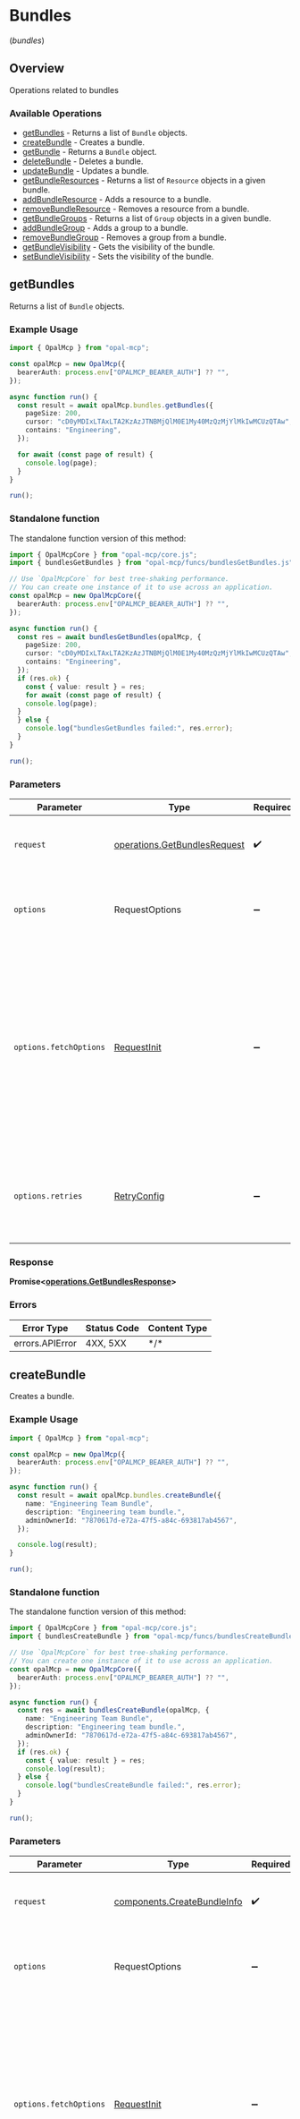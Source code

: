 # Bundles
(*bundles*)

## Overview

Operations related to bundles

### Available Operations

* [getBundles](#getbundles) - Returns a list of `Bundle` objects.
* [createBundle](#createbundle) - Creates a bundle.
* [getBundle](#getbundle) - Returns a `Bundle` object.
* [deleteBundle](#deletebundle) - Deletes a bundle.
* [updateBundle](#updatebundle) - Updates a bundle.
* [getBundleResources](#getbundleresources) - Returns a list of `Resource` objects in a given bundle.
* [addBundleResource](#addbundleresource) - Adds a resource to a bundle.
* [removeBundleResource](#removebundleresource) - Removes a resource from a bundle.
* [getBundleGroups](#getbundlegroups) - Returns a list of `Group` objects in a given bundle.
* [addBundleGroup](#addbundlegroup) - Adds a group to a bundle.
* [removeBundleGroup](#removebundlegroup) - Removes a group from a bundle.
* [getBundleVisibility](#getbundlevisibility) - Gets the visibility of the bundle.
* [setBundleVisibility](#setbundlevisibility) - Sets the visibility of the bundle.

## getBundles

Returns a list of `Bundle` objects.

### Example Usage

<!-- UsageSnippet language="typescript" operationID="getBundles" method="get" path="/bundles" -->
```typescript
import { OpalMcp } from "opal-mcp";

const opalMcp = new OpalMcp({
  bearerAuth: process.env["OPALMCP_BEARER_AUTH"] ?? "",
});

async function run() {
  const result = await opalMcp.bundles.getBundles({
    pageSize: 200,
    cursor: "cD0yMDIxLTAxLTA2KzAzJTNBMjQlM0E1My40MzQzMjYlMkIwMCUzQTAw",
    contains: "Engineering",
  });

  for await (const page of result) {
    console.log(page);
  }
}

run();
```

### Standalone function

The standalone function version of this method:

```typescript
import { OpalMcpCore } from "opal-mcp/core.js";
import { bundlesGetBundles } from "opal-mcp/funcs/bundlesGetBundles.js";

// Use `OpalMcpCore` for best tree-shaking performance.
// You can create one instance of it to use across an application.
const opalMcp = new OpalMcpCore({
  bearerAuth: process.env["OPALMCP_BEARER_AUTH"] ?? "",
});

async function run() {
  const res = await bundlesGetBundles(opalMcp, {
    pageSize: 200,
    cursor: "cD0yMDIxLTAxLTA2KzAzJTNBMjQlM0E1My40MzQzMjYlMkIwMCUzQTAw",
    contains: "Engineering",
  });
  if (res.ok) {
    const { value: result } = res;
    for await (const page of result) {
    console.log(page);
  }
  } else {
    console.log("bundlesGetBundles failed:", res.error);
  }
}

run();
```

### Parameters

| Parameter                                                                                                                                                                      | Type                                                                                                                                                                           | Required                                                                                                                                                                       | Description                                                                                                                                                                    |
| ------------------------------------------------------------------------------------------------------------------------------------------------------------------------------ | ------------------------------------------------------------------------------------------------------------------------------------------------------------------------------ | ------------------------------------------------------------------------------------------------------------------------------------------------------------------------------ | ------------------------------------------------------------------------------------------------------------------------------------------------------------------------------ |
| `request`                                                                                                                                                                      | [operations.GetBundlesRequest](../../models/operations/getbundlesrequest.md)                                                                                                   | :heavy_check_mark:                                                                                                                                                             | The request object to use for the request.                                                                                                                                     |
| `options`                                                                                                                                                                      | RequestOptions                                                                                                                                                                 | :heavy_minus_sign:                                                                                                                                                             | Used to set various options for making HTTP requests.                                                                                                                          |
| `options.fetchOptions`                                                                                                                                                         | [RequestInit](https://developer.mozilla.org/en-US/docs/Web/API/Request/Request#options)                                                                                        | :heavy_minus_sign:                                                                                                                                                             | Options that are passed to the underlying HTTP request. This can be used to inject extra headers for examples. All `Request` options, except `method` and `body`, are allowed. |
| `options.retries`                                                                                                                                                              | [RetryConfig](../../lib/utils/retryconfig.md)                                                                                                                                  | :heavy_minus_sign:                                                                                                                                                             | Enables retrying HTTP requests under certain failure conditions.                                                                                                               |

### Response

**Promise\<[operations.GetBundlesResponse](../../models/operations/getbundlesresponse.md)\>**

### Errors

| Error Type      | Status Code     | Content Type    |
| --------------- | --------------- | --------------- |
| errors.APIError | 4XX, 5XX        | \*/\*           |

## createBundle

Creates a bundle.

### Example Usage

<!-- UsageSnippet language="typescript" operationID="createBundle" method="post" path="/bundles" -->
```typescript
import { OpalMcp } from "opal-mcp";

const opalMcp = new OpalMcp({
  bearerAuth: process.env["OPALMCP_BEARER_AUTH"] ?? "",
});

async function run() {
  const result = await opalMcp.bundles.createBundle({
    name: "Engineering Team Bundle",
    description: "Engineering team bundle.",
    adminOwnerId: "7870617d-e72a-47f5-a84c-693817ab4567",
  });

  console.log(result);
}

run();
```

### Standalone function

The standalone function version of this method:

```typescript
import { OpalMcpCore } from "opal-mcp/core.js";
import { bundlesCreateBundle } from "opal-mcp/funcs/bundlesCreateBundle.js";

// Use `OpalMcpCore` for best tree-shaking performance.
// You can create one instance of it to use across an application.
const opalMcp = new OpalMcpCore({
  bearerAuth: process.env["OPALMCP_BEARER_AUTH"] ?? "",
});

async function run() {
  const res = await bundlesCreateBundle(opalMcp, {
    name: "Engineering Team Bundle",
    description: "Engineering team bundle.",
    adminOwnerId: "7870617d-e72a-47f5-a84c-693817ab4567",
  });
  if (res.ok) {
    const { value: result } = res;
    console.log(result);
  } else {
    console.log("bundlesCreateBundle failed:", res.error);
  }
}

run();
```

### Parameters

| Parameter                                                                                                                                                                      | Type                                                                                                                                                                           | Required                                                                                                                                                                       | Description                                                                                                                                                                    |
| ------------------------------------------------------------------------------------------------------------------------------------------------------------------------------ | ------------------------------------------------------------------------------------------------------------------------------------------------------------------------------ | ------------------------------------------------------------------------------------------------------------------------------------------------------------------------------ | ------------------------------------------------------------------------------------------------------------------------------------------------------------------------------ |
| `request`                                                                                                                                                                      | [components.CreateBundleInfo](../../models/components/createbundleinfo.md)                                                                                                     | :heavy_check_mark:                                                                                                                                                             | The request object to use for the request.                                                                                                                                     |
| `options`                                                                                                                                                                      | RequestOptions                                                                                                                                                                 | :heavy_minus_sign:                                                                                                                                                             | Used to set various options for making HTTP requests.                                                                                                                          |
| `options.fetchOptions`                                                                                                                                                         | [RequestInit](https://developer.mozilla.org/en-US/docs/Web/API/Request/Request#options)                                                                                        | :heavy_minus_sign:                                                                                                                                                             | Options that are passed to the underlying HTTP request. This can be used to inject extra headers for examples. All `Request` options, except `method` and `body`, are allowed. |
| `options.retries`                                                                                                                                                              | [RetryConfig](../../lib/utils/retryconfig.md)                                                                                                                                  | :heavy_minus_sign:                                                                                                                                                             | Enables retrying HTTP requests under certain failure conditions.                                                                                                               |

### Response

**Promise\<[components.Bundle](../../models/components/bundle.md)\>**

### Errors

| Error Type      | Status Code     | Content Type    |
| --------------- | --------------- | --------------- |
| errors.APIError | 4XX, 5XX        | \*/\*           |

## getBundle

Returns a `Bundle` object.

### Example Usage

<!-- UsageSnippet language="typescript" operationID="getBundle" method="get" path="/bundles/{bundle_id}" -->
```typescript
import { OpalMcp } from "opal-mcp";

const opalMcp = new OpalMcp({
  bearerAuth: process.env["OPALMCP_BEARER_AUTH"] ?? "",
});

async function run() {
  const result = await opalMcp.bundles.getBundle({
    bundleId: "32acc112-21ff-4669-91c2-21e27683eaa1",
  });

  console.log(result);
}

run();
```

### Standalone function

The standalone function version of this method:

```typescript
import { OpalMcpCore } from "opal-mcp/core.js";
import { bundlesGetBundle } from "opal-mcp/funcs/bundlesGetBundle.js";

// Use `OpalMcpCore` for best tree-shaking performance.
// You can create one instance of it to use across an application.
const opalMcp = new OpalMcpCore({
  bearerAuth: process.env["OPALMCP_BEARER_AUTH"] ?? "",
});

async function run() {
  const res = await bundlesGetBundle(opalMcp, {
    bundleId: "32acc112-21ff-4669-91c2-21e27683eaa1",
  });
  if (res.ok) {
    const { value: result } = res;
    console.log(result);
  } else {
    console.log("bundlesGetBundle failed:", res.error);
  }
}

run();
```

### Parameters

| Parameter                                                                                                                                                                      | Type                                                                                                                                                                           | Required                                                                                                                                                                       | Description                                                                                                                                                                    |
| ------------------------------------------------------------------------------------------------------------------------------------------------------------------------------ | ------------------------------------------------------------------------------------------------------------------------------------------------------------------------------ | ------------------------------------------------------------------------------------------------------------------------------------------------------------------------------ | ------------------------------------------------------------------------------------------------------------------------------------------------------------------------------ |
| `request`                                                                                                                                                                      | [operations.GetBundleRequest](../../models/operations/getbundlerequest.md)                                                                                                     | :heavy_check_mark:                                                                                                                                                             | The request object to use for the request.                                                                                                                                     |
| `options`                                                                                                                                                                      | RequestOptions                                                                                                                                                                 | :heavy_minus_sign:                                                                                                                                                             | Used to set various options for making HTTP requests.                                                                                                                          |
| `options.fetchOptions`                                                                                                                                                         | [RequestInit](https://developer.mozilla.org/en-US/docs/Web/API/Request/Request#options)                                                                                        | :heavy_minus_sign:                                                                                                                                                             | Options that are passed to the underlying HTTP request. This can be used to inject extra headers for examples. All `Request` options, except `method` and `body`, are allowed. |
| `options.retries`                                                                                                                                                              | [RetryConfig](../../lib/utils/retryconfig.md)                                                                                                                                  | :heavy_minus_sign:                                                                                                                                                             | Enables retrying HTTP requests under certain failure conditions.                                                                                                               |

### Response

**Promise\<[components.Bundle](../../models/components/bundle.md)\>**

### Errors

| Error Type      | Status Code     | Content Type    |
| --------------- | --------------- | --------------- |
| errors.APIError | 4XX, 5XX        | \*/\*           |

## deleteBundle

Deletes a bundle.

### Example Usage

<!-- UsageSnippet language="typescript" operationID="deleteBundle" method="delete" path="/bundles/{bundle_id}" -->
```typescript
import { OpalMcp } from "opal-mcp";

const opalMcp = new OpalMcp({
  bearerAuth: process.env["OPALMCP_BEARER_AUTH"] ?? "",
});

async function run() {
  await opalMcp.bundles.deleteBundle({
    bundleId: "32acc112-21ff-4669-91c2-21e27683eaa1",
  });


}

run();
```

### Standalone function

The standalone function version of this method:

```typescript
import { OpalMcpCore } from "opal-mcp/core.js";
import { bundlesDeleteBundle } from "opal-mcp/funcs/bundlesDeleteBundle.js";

// Use `OpalMcpCore` for best tree-shaking performance.
// You can create one instance of it to use across an application.
const opalMcp = new OpalMcpCore({
  bearerAuth: process.env["OPALMCP_BEARER_AUTH"] ?? "",
});

async function run() {
  const res = await bundlesDeleteBundle(opalMcp, {
    bundleId: "32acc112-21ff-4669-91c2-21e27683eaa1",
  });
  if (res.ok) {
    const { value: result } = res;
    
  } else {
    console.log("bundlesDeleteBundle failed:", res.error);
  }
}

run();
```

### Parameters

| Parameter                                                                                                                                                                      | Type                                                                                                                                                                           | Required                                                                                                                                                                       | Description                                                                                                                                                                    |
| ------------------------------------------------------------------------------------------------------------------------------------------------------------------------------ | ------------------------------------------------------------------------------------------------------------------------------------------------------------------------------ | ------------------------------------------------------------------------------------------------------------------------------------------------------------------------------ | ------------------------------------------------------------------------------------------------------------------------------------------------------------------------------ |
| `request`                                                                                                                                                                      | [operations.DeleteBundleRequest](../../models/operations/deletebundlerequest.md)                                                                                               | :heavy_check_mark:                                                                                                                                                             | The request object to use for the request.                                                                                                                                     |
| `options`                                                                                                                                                                      | RequestOptions                                                                                                                                                                 | :heavy_minus_sign:                                                                                                                                                             | Used to set various options for making HTTP requests.                                                                                                                          |
| `options.fetchOptions`                                                                                                                                                         | [RequestInit](https://developer.mozilla.org/en-US/docs/Web/API/Request/Request#options)                                                                                        | :heavy_minus_sign:                                                                                                                                                             | Options that are passed to the underlying HTTP request. This can be used to inject extra headers for examples. All `Request` options, except `method` and `body`, are allowed. |
| `options.retries`                                                                                                                                                              | [RetryConfig](../../lib/utils/retryconfig.md)                                                                                                                                  | :heavy_minus_sign:                                                                                                                                                             | Enables retrying HTTP requests under certain failure conditions.                                                                                                               |

### Response

**Promise\<void\>**

### Errors

| Error Type      | Status Code     | Content Type    |
| --------------- | --------------- | --------------- |
| errors.APIError | 4XX, 5XX        | \*/\*           |

## updateBundle

Updates a bundle.

### Example Usage

<!-- UsageSnippet language="typescript" operationID="updateBundle" method="put" path="/bundles/{bundle_id}" -->
```typescript
import { OpalMcp } from "opal-mcp";

const opalMcp = new OpalMcp({
  bearerAuth: process.env["OPALMCP_BEARER_AUTH"] ?? "",
});

async function run() {
  const result = await opalMcp.bundles.updateBundle({
    bundleId: "32acc112-21ff-4669-91c2-21e27683eaa1",
    bundle: {
      name: "Bundle 1",
      description: "Description of bundle 1",
      adminOwnerId: "4aed3e8a-727b-4d72-8010-3b8710c50bec",
    },
  });

  console.log(result);
}

run();
```

### Standalone function

The standalone function version of this method:

```typescript
import { OpalMcpCore } from "opal-mcp/core.js";
import { bundlesUpdateBundle } from "opal-mcp/funcs/bundlesUpdateBundle.js";

// Use `OpalMcpCore` for best tree-shaking performance.
// You can create one instance of it to use across an application.
const opalMcp = new OpalMcpCore({
  bearerAuth: process.env["OPALMCP_BEARER_AUTH"] ?? "",
});

async function run() {
  const res = await bundlesUpdateBundle(opalMcp, {
    bundleId: "32acc112-21ff-4669-91c2-21e27683eaa1",
    bundle: {
      name: "Bundle 1",
      description: "Description of bundle 1",
      adminOwnerId: "4aed3e8a-727b-4d72-8010-3b8710c50bec",
    },
  });
  if (res.ok) {
    const { value: result } = res;
    console.log(result);
  } else {
    console.log("bundlesUpdateBundle failed:", res.error);
  }
}

run();
```

### Parameters

| Parameter                                                                                                                                                                      | Type                                                                                                                                                                           | Required                                                                                                                                                                       | Description                                                                                                                                                                    |
| ------------------------------------------------------------------------------------------------------------------------------------------------------------------------------ | ------------------------------------------------------------------------------------------------------------------------------------------------------------------------------ | ------------------------------------------------------------------------------------------------------------------------------------------------------------------------------ | ------------------------------------------------------------------------------------------------------------------------------------------------------------------------------ |
| `request`                                                                                                                                                                      | [operations.UpdateBundleRequest](../../models/operations/updatebundlerequest.md)                                                                                               | :heavy_check_mark:                                                                                                                                                             | The request object to use for the request.                                                                                                                                     |
| `options`                                                                                                                                                                      | RequestOptions                                                                                                                                                                 | :heavy_minus_sign:                                                                                                                                                             | Used to set various options for making HTTP requests.                                                                                                                          |
| `options.fetchOptions`                                                                                                                                                         | [RequestInit](https://developer.mozilla.org/en-US/docs/Web/API/Request/Request#options)                                                                                        | :heavy_minus_sign:                                                                                                                                                             | Options that are passed to the underlying HTTP request. This can be used to inject extra headers for examples. All `Request` options, except `method` and `body`, are allowed. |
| `options.retries`                                                                                                                                                              | [RetryConfig](../../lib/utils/retryconfig.md)                                                                                                                                  | :heavy_minus_sign:                                                                                                                                                             | Enables retrying HTTP requests under certain failure conditions.                                                                                                               |

### Response

**Promise\<[components.Bundle](../../models/components/bundle.md)\>**

### Errors

| Error Type      | Status Code     | Content Type    |
| --------------- | --------------- | --------------- |
| errors.APIError | 4XX, 5XX        | \*/\*           |

## getBundleResources

Returns a list of `Resource` objects in a given bundle.

### Example Usage

<!-- UsageSnippet language="typescript" operationID="getBundleResources" method="get" path="/bundles/{bundle_id}/resources" -->
```typescript
import { OpalMcp } from "opal-mcp";

const opalMcp = new OpalMcp({
  bearerAuth: process.env["OPALMCP_BEARER_AUTH"] ?? "",
});

async function run() {
  const result = await opalMcp.bundles.getBundleResources({
    bundleId: "32acc112-21ff-4669-91c2-21e27683eaa1",
    pageSize: 200,
    cursor: "cD0yMDIxLTAxLTA2KzAzJTNBMjQlM0E1My40MzQzMjYlMkIwMCUzQTAw",
  });

  for await (const page of result) {
    console.log(page);
  }
}

run();
```

### Standalone function

The standalone function version of this method:

```typescript
import { OpalMcpCore } from "opal-mcp/core.js";
import { bundlesGetBundleResources } from "opal-mcp/funcs/bundlesGetBundleResources.js";

// Use `OpalMcpCore` for best tree-shaking performance.
// You can create one instance of it to use across an application.
const opalMcp = new OpalMcpCore({
  bearerAuth: process.env["OPALMCP_BEARER_AUTH"] ?? "",
});

async function run() {
  const res = await bundlesGetBundleResources(opalMcp, {
    bundleId: "32acc112-21ff-4669-91c2-21e27683eaa1",
    pageSize: 200,
    cursor: "cD0yMDIxLTAxLTA2KzAzJTNBMjQlM0E1My40MzQzMjYlMkIwMCUzQTAw",
  });
  if (res.ok) {
    const { value: result } = res;
    for await (const page of result) {
    console.log(page);
  }
  } else {
    console.log("bundlesGetBundleResources failed:", res.error);
  }
}

run();
```

### Parameters

| Parameter                                                                                                                                                                      | Type                                                                                                                                                                           | Required                                                                                                                                                                       | Description                                                                                                                                                                    |
| ------------------------------------------------------------------------------------------------------------------------------------------------------------------------------ | ------------------------------------------------------------------------------------------------------------------------------------------------------------------------------ | ------------------------------------------------------------------------------------------------------------------------------------------------------------------------------ | ------------------------------------------------------------------------------------------------------------------------------------------------------------------------------ |
| `request`                                                                                                                                                                      | [operations.GetBundleResourcesRequest](../../models/operations/getbundleresourcesrequest.md)                                                                                   | :heavy_check_mark:                                                                                                                                                             | The request object to use for the request.                                                                                                                                     |
| `options`                                                                                                                                                                      | RequestOptions                                                                                                                                                                 | :heavy_minus_sign:                                                                                                                                                             | Used to set various options for making HTTP requests.                                                                                                                          |
| `options.fetchOptions`                                                                                                                                                         | [RequestInit](https://developer.mozilla.org/en-US/docs/Web/API/Request/Request#options)                                                                                        | :heavy_minus_sign:                                                                                                                                                             | Options that are passed to the underlying HTTP request. This can be used to inject extra headers for examples. All `Request` options, except `method` and `body`, are allowed. |
| `options.retries`                                                                                                                                                              | [RetryConfig](../../lib/utils/retryconfig.md)                                                                                                                                  | :heavy_minus_sign:                                                                                                                                                             | Enables retrying HTTP requests under certain failure conditions.                                                                                                               |

### Response

**Promise\<[operations.GetBundleResourcesResponse](../../models/operations/getbundleresourcesresponse.md)\>**

### Errors

| Error Type      | Status Code     | Content Type    |
| --------------- | --------------- | --------------- |
| errors.APIError | 4XX, 5XX        | \*/\*           |

## addBundleResource

Adds a resource to a bundle.

### Example Usage

<!-- UsageSnippet language="typescript" operationID="addBundleResource" method="post" path="/bundles/{bundle_id}/resources" -->
```typescript
import { OpalMcp } from "opal-mcp";

const opalMcp = new OpalMcp({
  bearerAuth: process.env["OPALMCP_BEARER_AUTH"] ?? "",
});

async function run() {
  const result = await opalMcp.bundles.addBundleResource({
    bundleId: "32acc112-21ff-4669-91c2-21e27683eaa1",
    requestBody: {
      resourceId: "72e75a6f-7183-48c5-94ff-6013f213314b",
      accessLevelRemoteId: "arn:aws:iam::590304332660:role/AdministratorAccess",
      accessLevelName: "AdministratorAccess",
    },
  });

  console.log(result);
}

run();
```

### Standalone function

The standalone function version of this method:

```typescript
import { OpalMcpCore } from "opal-mcp/core.js";
import { bundlesAddBundleResource } from "opal-mcp/funcs/bundlesAddBundleResource.js";

// Use `OpalMcpCore` for best tree-shaking performance.
// You can create one instance of it to use across an application.
const opalMcp = new OpalMcpCore({
  bearerAuth: process.env["OPALMCP_BEARER_AUTH"] ?? "",
});

async function run() {
  const res = await bundlesAddBundleResource(opalMcp, {
    bundleId: "32acc112-21ff-4669-91c2-21e27683eaa1",
    requestBody: {
      resourceId: "72e75a6f-7183-48c5-94ff-6013f213314b",
      accessLevelRemoteId: "arn:aws:iam::590304332660:role/AdministratorAccess",
      accessLevelName: "AdministratorAccess",
    },
  });
  if (res.ok) {
    const { value: result } = res;
    console.log(result);
  } else {
    console.log("bundlesAddBundleResource failed:", res.error);
  }
}

run();
```

### Parameters

| Parameter                                                                                                                                                                      | Type                                                                                                                                                                           | Required                                                                                                                                                                       | Description                                                                                                                                                                    |
| ------------------------------------------------------------------------------------------------------------------------------------------------------------------------------ | ------------------------------------------------------------------------------------------------------------------------------------------------------------------------------ | ------------------------------------------------------------------------------------------------------------------------------------------------------------------------------ | ------------------------------------------------------------------------------------------------------------------------------------------------------------------------------ |
| `request`                                                                                                                                                                      | [operations.AddBundleResourceRequest](../../models/operations/addbundleresourcerequest.md)                                                                                     | :heavy_check_mark:                                                                                                                                                             | The request object to use for the request.                                                                                                                                     |
| `options`                                                                                                                                                                      | RequestOptions                                                                                                                                                                 | :heavy_minus_sign:                                                                                                                                                             | Used to set various options for making HTTP requests.                                                                                                                          |
| `options.fetchOptions`                                                                                                                                                         | [RequestInit](https://developer.mozilla.org/en-US/docs/Web/API/Request/Request#options)                                                                                        | :heavy_minus_sign:                                                                                                                                                             | Options that are passed to the underlying HTTP request. This can be used to inject extra headers for examples. All `Request` options, except `method` and `body`, are allowed. |
| `options.retries`                                                                                                                                                              | [RetryConfig](../../lib/utils/retryconfig.md)                                                                                                                                  | :heavy_minus_sign:                                                                                                                                                             | Enables retrying HTTP requests under certain failure conditions.                                                                                                               |

### Response

**Promise\<[components.BundleResource](../../models/components/bundleresource.md)\>**

### Errors

| Error Type      | Status Code     | Content Type    |
| --------------- | --------------- | --------------- |
| errors.APIError | 4XX, 5XX        | \*/\*           |

## removeBundleResource

Removes a resource from a bundle.

### Example Usage

<!-- UsageSnippet language="typescript" operationID="removeBundleResource" method="delete" path="/bundles/{bundle_id}/resources/{resource_id}" -->
```typescript
import { OpalMcp } from "opal-mcp";

const opalMcp = new OpalMcp({
  bearerAuth: process.env["OPALMCP_BEARER_AUTH"] ?? "",
});

async function run() {
  await opalMcp.bundles.removeBundleResource({
    bundleId: "32acc112-21ff-4669-91c2-21e27683eaa1",
    resourceId: "72e75a6f-7183-48c5-94ff-6013f213314b",
    accessLevelRemoteId: "arn:aws:iam::590304332660:role/AdministratorAccess",
  });


}

run();
```

### Standalone function

The standalone function version of this method:

```typescript
import { OpalMcpCore } from "opal-mcp/core.js";
import { bundlesRemoveBundleResource } from "opal-mcp/funcs/bundlesRemoveBundleResource.js";

// Use `OpalMcpCore` for best tree-shaking performance.
// You can create one instance of it to use across an application.
const opalMcp = new OpalMcpCore({
  bearerAuth: process.env["OPALMCP_BEARER_AUTH"] ?? "",
});

async function run() {
  const res = await bundlesRemoveBundleResource(opalMcp, {
    bundleId: "32acc112-21ff-4669-91c2-21e27683eaa1",
    resourceId: "72e75a6f-7183-48c5-94ff-6013f213314b",
    accessLevelRemoteId: "arn:aws:iam::590304332660:role/AdministratorAccess",
  });
  if (res.ok) {
    const { value: result } = res;
    
  } else {
    console.log("bundlesRemoveBundleResource failed:", res.error);
  }
}

run();
```

### Parameters

| Parameter                                                                                                                                                                      | Type                                                                                                                                                                           | Required                                                                                                                                                                       | Description                                                                                                                                                                    |
| ------------------------------------------------------------------------------------------------------------------------------------------------------------------------------ | ------------------------------------------------------------------------------------------------------------------------------------------------------------------------------ | ------------------------------------------------------------------------------------------------------------------------------------------------------------------------------ | ------------------------------------------------------------------------------------------------------------------------------------------------------------------------------ |
| `request`                                                                                                                                                                      | [operations.RemoveBundleResourceRequest](../../models/operations/removebundleresourcerequest.md)                                                                               | :heavy_check_mark:                                                                                                                                                             | The request object to use for the request.                                                                                                                                     |
| `options`                                                                                                                                                                      | RequestOptions                                                                                                                                                                 | :heavy_minus_sign:                                                                                                                                                             | Used to set various options for making HTTP requests.                                                                                                                          |
| `options.fetchOptions`                                                                                                                                                         | [RequestInit](https://developer.mozilla.org/en-US/docs/Web/API/Request/Request#options)                                                                                        | :heavy_minus_sign:                                                                                                                                                             | Options that are passed to the underlying HTTP request. This can be used to inject extra headers for examples. All `Request` options, except `method` and `body`, are allowed. |
| `options.retries`                                                                                                                                                              | [RetryConfig](../../lib/utils/retryconfig.md)                                                                                                                                  | :heavy_minus_sign:                                                                                                                                                             | Enables retrying HTTP requests under certain failure conditions.                                                                                                               |

### Response

**Promise\<void\>**

### Errors

| Error Type      | Status Code     | Content Type    |
| --------------- | --------------- | --------------- |
| errors.APIError | 4XX, 5XX        | \*/\*           |

## getBundleGroups

Returns a list of `Group` objects in a given bundle.

### Example Usage

<!-- UsageSnippet language="typescript" operationID="getBundleGroups" method="get" path="/bundles/{bundle_id}/groups" -->
```typescript
import { OpalMcp } from "opal-mcp";

const opalMcp = new OpalMcp({
  bearerAuth: process.env["OPALMCP_BEARER_AUTH"] ?? "",
});

async function run() {
  const result = await opalMcp.bundles.getBundleGroups({
    bundleId: "32acc112-21ff-4669-91c2-21e27683eaa1",
    pageSize: 200,
    cursor: "cD0yMDIxLTAxLTA2KzAzJTNBMjQlM0E1My40MzQzMjYlMkIwMCUzQTAw",
  });

  for await (const page of result) {
    console.log(page);
  }
}

run();
```

### Standalone function

The standalone function version of this method:

```typescript
import { OpalMcpCore } from "opal-mcp/core.js";
import { bundlesGetBundleGroups } from "opal-mcp/funcs/bundlesGetBundleGroups.js";

// Use `OpalMcpCore` for best tree-shaking performance.
// You can create one instance of it to use across an application.
const opalMcp = new OpalMcpCore({
  bearerAuth: process.env["OPALMCP_BEARER_AUTH"] ?? "",
});

async function run() {
  const res = await bundlesGetBundleGroups(opalMcp, {
    bundleId: "32acc112-21ff-4669-91c2-21e27683eaa1",
    pageSize: 200,
    cursor: "cD0yMDIxLTAxLTA2KzAzJTNBMjQlM0E1My40MzQzMjYlMkIwMCUzQTAw",
  });
  if (res.ok) {
    const { value: result } = res;
    for await (const page of result) {
    console.log(page);
  }
  } else {
    console.log("bundlesGetBundleGroups failed:", res.error);
  }
}

run();
```

### Parameters

| Parameter                                                                                                                                                                      | Type                                                                                                                                                                           | Required                                                                                                                                                                       | Description                                                                                                                                                                    |
| ------------------------------------------------------------------------------------------------------------------------------------------------------------------------------ | ------------------------------------------------------------------------------------------------------------------------------------------------------------------------------ | ------------------------------------------------------------------------------------------------------------------------------------------------------------------------------ | ------------------------------------------------------------------------------------------------------------------------------------------------------------------------------ |
| `request`                                                                                                                                                                      | [operations.GetBundleGroupsRequest](../../models/operations/getbundlegroupsrequest.md)                                                                                         | :heavy_check_mark:                                                                                                                                                             | The request object to use for the request.                                                                                                                                     |
| `options`                                                                                                                                                                      | RequestOptions                                                                                                                                                                 | :heavy_minus_sign:                                                                                                                                                             | Used to set various options for making HTTP requests.                                                                                                                          |
| `options.fetchOptions`                                                                                                                                                         | [RequestInit](https://developer.mozilla.org/en-US/docs/Web/API/Request/Request#options)                                                                                        | :heavy_minus_sign:                                                                                                                                                             | Options that are passed to the underlying HTTP request. This can be used to inject extra headers for examples. All `Request` options, except `method` and `body`, are allowed. |
| `options.retries`                                                                                                                                                              | [RetryConfig](../../lib/utils/retryconfig.md)                                                                                                                                  | :heavy_minus_sign:                                                                                                                                                             | Enables retrying HTTP requests under certain failure conditions.                                                                                                               |

### Response

**Promise\<[operations.GetBundleGroupsResponse](../../models/operations/getbundlegroupsresponse.md)\>**

### Errors

| Error Type      | Status Code     | Content Type    |
| --------------- | --------------- | --------------- |
| errors.APIError | 4XX, 5XX        | \*/\*           |

## addBundleGroup

Adds a group to a bundle.

### Example Usage

<!-- UsageSnippet language="typescript" operationID="addBundleGroup" method="post" path="/bundles/{bundle_id}/groups" -->
```typescript
import { OpalMcp } from "opal-mcp";

const opalMcp = new OpalMcp({
  bearerAuth: process.env["OPALMCP_BEARER_AUTH"] ?? "",
});

async function run() {
  const result = await opalMcp.bundles.addBundleGroup({
    bundleId: "32acc112-21ff-4669-91c2-21e27683eaa1",
    requestBody: {
      groupId: "72e75a6f-7183-48c5-94ff-6013f213314b",
      accessLevelRemoteId: "arn:aws:iam::590304332660:role/AdministratorAccess",
      accessLevelName: "AdministratorAccess",
    },
  });

  console.log(result);
}

run();
```

### Standalone function

The standalone function version of this method:

```typescript
import { OpalMcpCore } from "opal-mcp/core.js";
import { bundlesAddBundleGroup } from "opal-mcp/funcs/bundlesAddBundleGroup.js";

// Use `OpalMcpCore` for best tree-shaking performance.
// You can create one instance of it to use across an application.
const opalMcp = new OpalMcpCore({
  bearerAuth: process.env["OPALMCP_BEARER_AUTH"] ?? "",
});

async function run() {
  const res = await bundlesAddBundleGroup(opalMcp, {
    bundleId: "32acc112-21ff-4669-91c2-21e27683eaa1",
    requestBody: {
      groupId: "72e75a6f-7183-48c5-94ff-6013f213314b",
      accessLevelRemoteId: "arn:aws:iam::590304332660:role/AdministratorAccess",
      accessLevelName: "AdministratorAccess",
    },
  });
  if (res.ok) {
    const { value: result } = res;
    console.log(result);
  } else {
    console.log("bundlesAddBundleGroup failed:", res.error);
  }
}

run();
```

### Parameters

| Parameter                                                                                                                                                                      | Type                                                                                                                                                                           | Required                                                                                                                                                                       | Description                                                                                                                                                                    |
| ------------------------------------------------------------------------------------------------------------------------------------------------------------------------------ | ------------------------------------------------------------------------------------------------------------------------------------------------------------------------------ | ------------------------------------------------------------------------------------------------------------------------------------------------------------------------------ | ------------------------------------------------------------------------------------------------------------------------------------------------------------------------------ |
| `request`                                                                                                                                                                      | [operations.AddBundleGroupRequest](../../models/operations/addbundlegrouprequest.md)                                                                                           | :heavy_check_mark:                                                                                                                                                             | The request object to use for the request.                                                                                                                                     |
| `options`                                                                                                                                                                      | RequestOptions                                                                                                                                                                 | :heavy_minus_sign:                                                                                                                                                             | Used to set various options for making HTTP requests.                                                                                                                          |
| `options.fetchOptions`                                                                                                                                                         | [RequestInit](https://developer.mozilla.org/en-US/docs/Web/API/Request/Request#options)                                                                                        | :heavy_minus_sign:                                                                                                                                                             | Options that are passed to the underlying HTTP request. This can be used to inject extra headers for examples. All `Request` options, except `method` and `body`, are allowed. |
| `options.retries`                                                                                                                                                              | [RetryConfig](../../lib/utils/retryconfig.md)                                                                                                                                  | :heavy_minus_sign:                                                                                                                                                             | Enables retrying HTTP requests under certain failure conditions.                                                                                                               |

### Response

**Promise\<[components.BundleGroup](../../models/components/bundlegroup.md)\>**

### Errors

| Error Type      | Status Code     | Content Type    |
| --------------- | --------------- | --------------- |
| errors.APIError | 4XX, 5XX        | \*/\*           |

## removeBundleGroup

Removes a group from a bundle.

### Example Usage

<!-- UsageSnippet language="typescript" operationID="removeBundleGroup" method="delete" path="/bundles/{bundle_id}/groups/{group_id}" -->
```typescript
import { OpalMcp } from "opal-mcp";

const opalMcp = new OpalMcp({
  bearerAuth: process.env["OPALMCP_BEARER_AUTH"] ?? "",
});

async function run() {
  await opalMcp.bundles.removeBundleGroup({
    bundleId: "32acc112-21ff-4669-91c2-21e27683eaa1",
    groupId: "72e75a6f-7183-48c5-94ff-6013f213314b",
    accessLevelRemoteId: "arn:aws:iam::590304332660:role/AdministratorAccess",
  });


}

run();
```

### Standalone function

The standalone function version of this method:

```typescript
import { OpalMcpCore } from "opal-mcp/core.js";
import { bundlesRemoveBundleGroup } from "opal-mcp/funcs/bundlesRemoveBundleGroup.js";

// Use `OpalMcpCore` for best tree-shaking performance.
// You can create one instance of it to use across an application.
const opalMcp = new OpalMcpCore({
  bearerAuth: process.env["OPALMCP_BEARER_AUTH"] ?? "",
});

async function run() {
  const res = await bundlesRemoveBundleGroup(opalMcp, {
    bundleId: "32acc112-21ff-4669-91c2-21e27683eaa1",
    groupId: "72e75a6f-7183-48c5-94ff-6013f213314b",
    accessLevelRemoteId: "arn:aws:iam::590304332660:role/AdministratorAccess",
  });
  if (res.ok) {
    const { value: result } = res;
    
  } else {
    console.log("bundlesRemoveBundleGroup failed:", res.error);
  }
}

run();
```

### Parameters

| Parameter                                                                                                                                                                      | Type                                                                                                                                                                           | Required                                                                                                                                                                       | Description                                                                                                                                                                    |
| ------------------------------------------------------------------------------------------------------------------------------------------------------------------------------ | ------------------------------------------------------------------------------------------------------------------------------------------------------------------------------ | ------------------------------------------------------------------------------------------------------------------------------------------------------------------------------ | ------------------------------------------------------------------------------------------------------------------------------------------------------------------------------ |
| `request`                                                                                                                                                                      | [operations.RemoveBundleGroupRequest](../../models/operations/removebundlegrouprequest.md)                                                                                     | :heavy_check_mark:                                                                                                                                                             | The request object to use for the request.                                                                                                                                     |
| `options`                                                                                                                                                                      | RequestOptions                                                                                                                                                                 | :heavy_minus_sign:                                                                                                                                                             | Used to set various options for making HTTP requests.                                                                                                                          |
| `options.fetchOptions`                                                                                                                                                         | [RequestInit](https://developer.mozilla.org/en-US/docs/Web/API/Request/Request#options)                                                                                        | :heavy_minus_sign:                                                                                                                                                             | Options that are passed to the underlying HTTP request. This can be used to inject extra headers for examples. All `Request` options, except `method` and `body`, are allowed. |
| `options.retries`                                                                                                                                                              | [RetryConfig](../../lib/utils/retryconfig.md)                                                                                                                                  | :heavy_minus_sign:                                                                                                                                                             | Enables retrying HTTP requests under certain failure conditions.                                                                                                               |

### Response

**Promise\<void\>**

### Errors

| Error Type      | Status Code     | Content Type    |
| --------------- | --------------- | --------------- |
| errors.APIError | 4XX, 5XX        | \*/\*           |

## getBundleVisibility

Gets the visibility of the bundle.

### Example Usage

<!-- UsageSnippet language="typescript" operationID="getBundleVisibility" method="get" path="/bundles/{bundle_id}/visibility" -->
```typescript
import { OpalMcp } from "opal-mcp";

const opalMcp = new OpalMcp({
  bearerAuth: process.env["OPALMCP_BEARER_AUTH"] ?? "",
});

async function run() {
  const result = await opalMcp.bundles.getBundleVisibility({
    bundleId: "32acc112-21ff-4669-91c2-21e27683eaa1",
  });

  console.log(result);
}

run();
```

### Standalone function

The standalone function version of this method:

```typescript
import { OpalMcpCore } from "opal-mcp/core.js";
import { bundlesGetBundleVisibility } from "opal-mcp/funcs/bundlesGetBundleVisibility.js";

// Use `OpalMcpCore` for best tree-shaking performance.
// You can create one instance of it to use across an application.
const opalMcp = new OpalMcpCore({
  bearerAuth: process.env["OPALMCP_BEARER_AUTH"] ?? "",
});

async function run() {
  const res = await bundlesGetBundleVisibility(opalMcp, {
    bundleId: "32acc112-21ff-4669-91c2-21e27683eaa1",
  });
  if (res.ok) {
    const { value: result } = res;
    console.log(result);
  } else {
    console.log("bundlesGetBundleVisibility failed:", res.error);
  }
}

run();
```

### Parameters

| Parameter                                                                                                                                                                      | Type                                                                                                                                                                           | Required                                                                                                                                                                       | Description                                                                                                                                                                    |
| ------------------------------------------------------------------------------------------------------------------------------------------------------------------------------ | ------------------------------------------------------------------------------------------------------------------------------------------------------------------------------ | ------------------------------------------------------------------------------------------------------------------------------------------------------------------------------ | ------------------------------------------------------------------------------------------------------------------------------------------------------------------------------ |
| `request`                                                                                                                                                                      | [operations.GetBundleVisibilityRequest](../../models/operations/getbundlevisibilityrequest.md)                                                                                 | :heavy_check_mark:                                                                                                                                                             | The request object to use for the request.                                                                                                                                     |
| `options`                                                                                                                                                                      | RequestOptions                                                                                                                                                                 | :heavy_minus_sign:                                                                                                                                                             | Used to set various options for making HTTP requests.                                                                                                                          |
| `options.fetchOptions`                                                                                                                                                         | [RequestInit](https://developer.mozilla.org/en-US/docs/Web/API/Request/Request#options)                                                                                        | :heavy_minus_sign:                                                                                                                                                             | Options that are passed to the underlying HTTP request. This can be used to inject extra headers for examples. All `Request` options, except `method` and `body`, are allowed. |
| `options.retries`                                                                                                                                                              | [RetryConfig](../../lib/utils/retryconfig.md)                                                                                                                                  | :heavy_minus_sign:                                                                                                                                                             | Enables retrying HTTP requests under certain failure conditions.                                                                                                               |

### Response

**Promise\<[components.VisibilityInfo](../../models/components/visibilityinfo.md)\>**

### Errors

| Error Type      | Status Code     | Content Type    |
| --------------- | --------------- | --------------- |
| errors.APIError | 4XX, 5XX        | \*/\*           |

## setBundleVisibility

Sets the visibility of the bundle.

### Example Usage

<!-- UsageSnippet language="typescript" operationID="setBundleVisibility" method="put" path="/bundles/{bundle_id}/visibility" -->
```typescript
import { OpalMcp } from "opal-mcp";

const opalMcp = new OpalMcp({
  bearerAuth: process.env["OPALMCP_BEARER_AUTH"] ?? "",
});

async function run() {
  await opalMcp.bundles.setBundleVisibility({
    bundleId: "32acc112-21ff-4669-91c2-21e27683eaa1",
    visibilityInfo: {
      visibility: "LIMITED",
      visibilityGroupIds: [
        "7870617d-e72a-47f5-a84c-693817ab4567",
        "1520617d-e72a-47f5-a84c-693817ab48ad2",
      ],
    },
  });


}

run();
```

### Standalone function

The standalone function version of this method:

```typescript
import { OpalMcpCore } from "opal-mcp/core.js";
import { bundlesSetBundleVisibility } from "opal-mcp/funcs/bundlesSetBundleVisibility.js";

// Use `OpalMcpCore` for best tree-shaking performance.
// You can create one instance of it to use across an application.
const opalMcp = new OpalMcpCore({
  bearerAuth: process.env["OPALMCP_BEARER_AUTH"] ?? "",
});

async function run() {
  const res = await bundlesSetBundleVisibility(opalMcp, {
    bundleId: "32acc112-21ff-4669-91c2-21e27683eaa1",
    visibilityInfo: {
      visibility: "LIMITED",
      visibilityGroupIds: [
        "7870617d-e72a-47f5-a84c-693817ab4567",
        "1520617d-e72a-47f5-a84c-693817ab48ad2",
      ],
    },
  });
  if (res.ok) {
    const { value: result } = res;
    
  } else {
    console.log("bundlesSetBundleVisibility failed:", res.error);
  }
}

run();
```

### Parameters

| Parameter                                                                                                                                                                      | Type                                                                                                                                                                           | Required                                                                                                                                                                       | Description                                                                                                                                                                    |
| ------------------------------------------------------------------------------------------------------------------------------------------------------------------------------ | ------------------------------------------------------------------------------------------------------------------------------------------------------------------------------ | ------------------------------------------------------------------------------------------------------------------------------------------------------------------------------ | ------------------------------------------------------------------------------------------------------------------------------------------------------------------------------ |
| `request`                                                                                                                                                                      | [operations.SetBundleVisibilityRequest](../../models/operations/setbundlevisibilityrequest.md)                                                                                 | :heavy_check_mark:                                                                                                                                                             | The request object to use for the request.                                                                                                                                     |
| `options`                                                                                                                                                                      | RequestOptions                                                                                                                                                                 | :heavy_minus_sign:                                                                                                                                                             | Used to set various options for making HTTP requests.                                                                                                                          |
| `options.fetchOptions`                                                                                                                                                         | [RequestInit](https://developer.mozilla.org/en-US/docs/Web/API/Request/Request#options)                                                                                        | :heavy_minus_sign:                                                                                                                                                             | Options that are passed to the underlying HTTP request. This can be used to inject extra headers for examples. All `Request` options, except `method` and `body`, are allowed. |
| `options.retries`                                                                                                                                                              | [RetryConfig](../../lib/utils/retryconfig.md)                                                                                                                                  | :heavy_minus_sign:                                                                                                                                                             | Enables retrying HTTP requests under certain failure conditions.                                                                                                               |

### Response

**Promise\<void\>**

### Errors

| Error Type      | Status Code     | Content Type    |
| --------------- | --------------- | --------------- |
| errors.APIError | 4XX, 5XX        | \*/\*           |